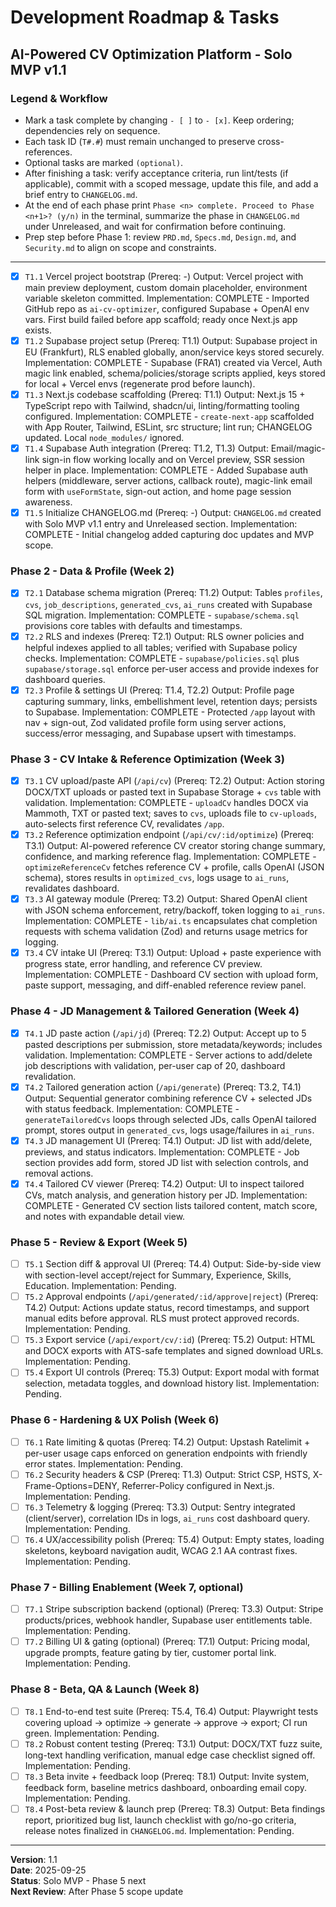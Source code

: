 # Development Roadmap & Tasks
## AI-Powered CV Optimization Platform - Solo MVP v1.1

### Legend & Workflow
- Mark a task complete by changing `- [ ]` to `- [x]`. Keep ordering; dependencies rely on sequence.
- Each task ID (`T#.#`) must remain unchanged to preserve cross-references.
- Optional tasks are marked `(optional)`.
- After finishing a task: verify acceptance criteria, run lint/tests (if applicable), commit with a scoped message, update this file, and add a brief entry to `CHANGELOG.md`.
- At the end of each phase print `Phase <n> complete. Proceed to Phase <n+1>? (y/n)` in the terminal, summarize the phase in `CHANGELOG.md` under Unreleased, and wait for confirmation before continuing.
- Prep step before Phase 1: review `PRD.md`, `Specs.md`, `Design.md`, and `Security.md` to align on scope and constraints.

---

- [x] `T1.1` Vercel project bootstrap (Prereq: -)
  Output: Vercel project with main preview deployment, custom domain placeholder, environment variable skeleton committed.
  Implementation: COMPLETE - Imported GitHub repo as `ai-cv-optimizer`, configured Supabase + OpenAI env vars. First build failed before app scaffold; ready once Next.js app exists.
- [x] `T1.2` Supabase project setup (Prereq: T1.1)
  Output: Supabase project in EU (Frankfurt), RLS enabled globally, anon/service keys stored securely.
  Implementation: COMPLETE - Supabase (FRA1) created via Vercel, Auth magic link enabled, schema/policies/storage scripts applied, keys stored for local + Vercel envs (regenerate prod before launch).
- [x] `T1.3` Next.js codebase scaffolding (Prereq: T1.1)
  Output: Next.js 15 + TypeScript repo with Tailwind, shadcn/ui, linting/formatting tooling configured.
  Implementation: COMPLETE - `create-next-app` scaffolded with App Router, Tailwind, ESLint, src structure; lint run; CHANGELOG updated. Local `node_modules/` ignored.
- [x] `T1.4` Supabase Auth integration (Prereq: T1.2, T1.3)
  Output: Email/magic-link sign-in flow working locally and on Vercel preview, SSR session helper in place.
  Implementation: COMPLETE - Added Supabase auth helpers (middleware, server actions, callback route), magic-link email form with `useFormState`, sign-out action, and home page session awareness.
- [x] `T1.5` Initialize CHANGELOG.md (Prereq: -)
  Output: `CHANGELOG.md` created with Solo MVP v1.1 entry and Unreleased section.
  Implementation: COMPLETE - Initial changelog added capturing doc updates and MVP scope.

### Phase 2 - Data & Profile (Week 2)
- [x] `T2.1` Database schema migration (Prereq: T1.2)
  Output: Tables `profiles`, `cvs`, `job_descriptions`, `generated_cvs`, `ai_runs` created with Supabase SQL migration.
  Implementation: COMPLETE - `supabase/schema.sql` provisions core tables with defaults and timestamps.
- [x] `T2.2` RLS and indexes (Prereq: T2.1)
  Output: RLS owner policies and helpful indexes applied to all tables; verified with Supabase policy checks.
  Implementation: COMPLETE - `supabase/policies.sql` plus `supabase/storage.sql` enforce per-user access and provide indexes for dashboard queries.
- [x] `T2.3` Profile & settings UI (Prereq: T1.4, T2.2)
  Output: Profile page capturing summary, links, embellishment level, retention days; persists to Supabase.
  Implementation: COMPLETE - Protected `/app` layout with nav + sign-out, Zod validated profile form using server actions, success/error messaging, and Supabase upsert with timestamps.

### Phase 3 - CV Intake & Reference Optimization (Week 3)
- [x] `T3.1` CV upload/paste API (`/api/cv`) (Prereq: T2.2)
  Output: Action storing DOCX/TXT uploads or pasted text in Supabase Storage + `cvs` table with validation.
  Implementation: COMPLETE - `uploadCv` handles DOCX via Mammoth, TXT or pasted text; saves to `cvs`, uploads file to `cv-uploads`, auto-selects first reference CV, revalidates `/app`.
- [x] `T3.2` Reference optimization endpoint (`/api/cv/:id/optimize`) (Prereq: T3.1)
  Output: AI-powered reference CV creator storing change summary, confidence, and marking reference flag.
  Implementation: COMPLETE - `optimizeReferenceCv` fetches reference CV + profile, calls OpenAI (JSON schema), stores results in `optimized_cvs`, logs usage to `ai_runs`, revalidates dashboard.
- [x] `T3.3` AI gateway module (Prereq: T3.2)
  Output: Shared OpenAI client with JSON schema enforcement, retry/backoff, token logging to `ai_runs`.
  Implementation: COMPLETE - `lib/ai.ts` encapsulates chat completion requests with schema validation (Zod) and returns usage metrics for logging.
- [x] `T3.4` CV intake UI (Prereq: T3.1)
  Output: Upload + paste experience with progress state, error handling, and reference CV preview.
  Implementation: COMPLETE - Dashboard CV section with upload form, paste support, messaging, and diff-enabled reference review panel.

### Phase 4 - JD Management & Tailored Generation (Week 4)
- [x] `T4.1` JD paste action (`/api/jd`) (Prereq: T2.2)
  Output: Accept up to 5 pasted descriptions per submission, store metadata/keywords; includes validation.
  Implementation: COMPLETE - Server actions to add/delete job descriptions with validation, per-user cap of 20, dashboard revalidation.
- [x] `T4.2` Tailored generation action (`/api/generate`) (Prereq: T3.2, T4.1)
  Output: Sequential generator combining reference CV + selected JDs with status feedback.
  Implementation: COMPLETE - `generateTailoredCvs` loops through selected JDs, calls OpenAI tailored prompt, stores output in `generated_cvs`, logs usage/failures in `ai_runs`.
- [x] `T4.3` JD management UI (Prereq: T4.1)
  Output: JD list with add/delete, previews, and status indicators.
  Implementation: COMPLETE - Job section provides add form, stored JD list with selection controls, and removal actions.
- [x] `T4.4` Tailored CV viewer (Prereq: T4.2)
  Output: UI to inspect tailored CVs, match analysis, and generation history per JD.
  Implementation: COMPLETE - Generated CV section lists tailored content, match score, and notes with expandable detail view.

### Phase 5 - Review & Export (Week 5)
- [ ] `T5.1` Section diff & approval UI (Prereq: T4.4)
  Output: Side-by-side view with section-level accept/reject for Summary, Experience, Skills, Education.
  Implementation: Pending.
- [ ] `T5.2` Approval endpoints (`/api/generated/:id/approve|reject`) (Prereq: T4.2)
  Output: Actions update status, record timestamps, and support manual edits before approval. RLS must protect approved records.
  Implementation: Pending.
- [ ] `T5.3` Export service (`/api/export/cv/:id`) (Prereq: T5.2)
  Output: HTML and DOCX exports with ATS-safe templates and signed download URLs.
  Implementation: Pending.
- [ ] `T5.4` Export UI controls (Prereq: T5.3)
  Output: Export modal with format selection, metadata toggles, and download history list.
  Implementation: Pending.

### Phase 6 - Hardening & UX Polish (Week 6)
- [ ] `T6.1` Rate limiting & quotas (Prereq: T4.2)
  Output: Upstash Ratelimit + per-user usage caps enforced on generation endpoints with friendly error states.
  Implementation: Pending.
- [ ] `T6.2` Security headers & CSP (Prereq: T1.3)
  Output: Strict CSP, HSTS, X-Frame-Options=DENY, Referrer-Policy configured in Next.js.
  Implementation: Pending.
- [ ] `T6.3` Telemetry & logging (Prereq: T3.3)
  Output: Sentry integrated (client/server), correlation IDs in logs, `ai_runs` cost dashboard query.
  Implementation: Pending.
- [ ] `T6.4` UX/accessibility polish (Prereq: T5.4)
  Output: Empty states, loading skeletons, keyboard navigation audit, WCAG 2.1 AA contrast fixes.
  Implementation: Pending.

### Phase 7 - Billing Enablement (Week 7, optional)
- [ ] `T7.1` Stripe subscription backend (optional) (Prereq: T3.3)
  Output: Stripe products/prices, webhook handler, Supabase user entitlements table.
  Implementation: Pending.
- [ ] `T7.2` Billing UI & gating (optional) (Prereq: T7.1)
  Output: Pricing modal, upgrade prompts, feature gating by tier, customer portal link.
  Implementation: Pending.

### Phase 8 - Beta, QA & Launch (Week 8)
- [ ] `T8.1` End-to-end test suite (Prereq: T5.4, T6.4)
  Output: Playwright tests covering upload -> optimize -> generate -> approve -> export; CI run green.
  Implementation: Pending.
- [ ] `T8.2` Robust content testing (Prereq: T3.1)
  Output: DOCX/TXT fuzz suite, long-text handling verification, manual edge case checklist signed off.
  Implementation: Pending.
- [ ] `T8.3` Beta invite + feedback loop (Prereq: T8.1)
  Output: Invite system, feedback form, baseline metrics dashboard, onboarding email copy.
  Implementation: Pending.
- [ ] `T8.4` Post-beta review & launch prep (Prereq: T8.3)
  Output: Beta findings report, prioritized bug list, launch checklist with go/no-go criteria, release notes finalized in `CHANGELOG.md`.
  Implementation: Pending.

---

**Version**: 1.1  
**Date**: 2025-09-25  
**Status**: Solo MVP - Phase 5 next  
**Next Review**: After Phase 5 scope update

